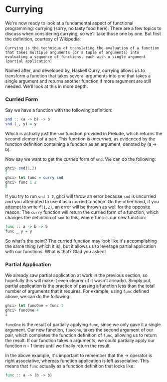 # Currying

We're now ready to look at a fundamental aspect of functional programming: currying (sorry, no tasty food here). There are a few topics to discuss when considering currying, so we'll take those one by one. But first the definition, courtesy of Wikipedia:

```
Currying is the technique of translating the evaluation of a function that takes multiple arguments (or a tuple of arguments) into evaluating a sequence of functions, each with a single argument (partial application)
```

Named after, and developed by, Haskell Curry, currying allows us to transform a function that takes several arguments into one that takes a single argument and returns another function if more argument are still needed. We'll look at this in more depth. 

### Curried Form

Say we have a function with the following definition:

```haskell
snd :: (a -> b) -> b
snd (_, y) = y
```
Which is actually just the `snd` function provided in Prelude, which returns the second element of a pair. This function is *uncurried*, as evidenced by the function definition containing a function as an argument, denoted by (a -> b). 

Now say we want to get the *curried* form of `snd`. We can do the following:

```haskell
ghci> snd(1,2)
2
ghci> let func = curry snd
ghci> func 1 2
2
```

If you try to run `snd 1 2`, ghci will throw an error because `snd` is uncurried and you attempted to use it as a curried function. On the other hand, if you attempt to write `f(1,2)`, an error will be thrown as well for the opposite reason. The `curry` function will return the curried form of a function, which changes the definition of `snd` to this, where func is our new function:

```haskell
func :: a -> b -> b
func _ y = y
```

So what's the point? The curried function may look like it's accomplishing the same thing (which it is), but it allows us to leverage partial application with our functions. What is that? Glad you asked!


### Partial Application

We already saw partial application at work in the previous section, so hopefully this will make it even clearer (if it wasn't already). Simply put, partial application is the practice of passing a function less than the total number of arguments that it requires. For example, using `func` defined above, we can do the following:

```haskell
ghci> let funcOne = func 1
ghci> funcOne 4
4
```
`funcOne` is the result of partially applying `func`, since we only gave it a single argument. Our new function, `funcOne`, takes the second argument of our pair, which completes the function definition of `func`, allowing us to return the result. If our function takes n arguments, we could partially apply our function n - 1 times until we finally return the result. 

In the above example, it's important to remember that the -> operator is right associative, whereas function application is left associative. This means that `func` actually as a function definition that looks like:

```haskell
func :: a -> (b -> b)
```


















